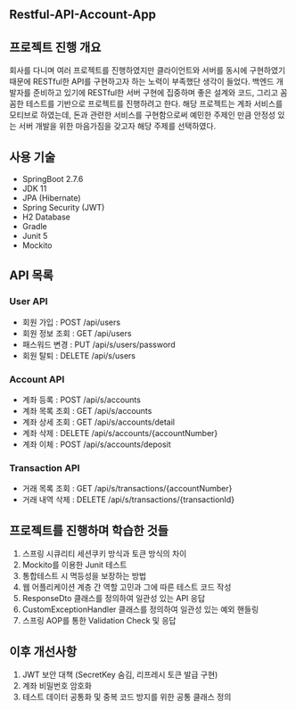 ## Restful-API-Account-App
## 프로젝트 진행 개요
회사를 다니며 여러 프로젝트를 진행하였지만 클라이언트와 서버를 동시에 구현하였기 때문에
RESTful한 API를 구현하고자 하는 노력이 부족했단 생각이 들었다. 
백엔드 개발자를 준비하고 있기에 RESTful한 서버 구현에 집중하며 좋은 설계와 코드, 
그리고 꼼꼼한 테스트를 기반으로 프로젝트를 진행하려고 한다.
해당 프로젝트는 계좌 서비스를 모티브로 하였는데, 
돈과 관련한 서비스를 구현함으로써 예민한 주제인 만큼 
안정성 있는 서버 개발을 위한 마음가짐을 갖고자 해당 주제를 선택하였다.
## 사용 기술
- SpringBoot 2.7.6
- JDK 11
- JPA (Hibernate)
- Spring Security (JWT)
- H2 Database
- Gradle
- Junit 5
- Mockito
## API 목록
### User API
- 회원 가입 : POST /api/users
- 회원 정보 조회 : GET /api/users
- 패스워드 변경 : PUT /api/s/users/password
- 회원 탈퇴 : DELETE /api/s/users

### Account API
- 계좌 등록 : POST /api/s/accounts
- 계좌 목록 조회 : GET /api/s/accounts
- 계좌 상세 조회 : GET /api/s/accounts/detail
- 계좌 삭제 : DELETE /api/s/accounts/{accountNumber}
- 계좌 이체 : POST /api/s/accounts/deposit

### Transaction API
- 거래 목록 조회 : GET /api/s/transactions/{accountNumber}
- 거래 내역 삭제 : DELETE /api/s/transactions/{transactionId}

## 프로젝트를 진행하며 학습한 것들
1. 스프링 시큐리티 세션쿠키 방식과 토큰 방식의 차이
2. Mockito를 이용한 Junit 테스트
3. 통합테스트 시 멱등성을 보장하는 방법
4. 웹 어플리케이션 계층 간 역할 고민과 그에 따른 테스트 코드 작성
5. ResponseDto 클래스를 정의하여 일관성 있는 API 응답
6. CustomExceptionHandler 클래스를 정의하여 일관성 있는 예외 핸들링
7. 스프링 AOP를 통한 Validation Check 및 응답

## 이후 개선사항
1. JWT 보안 대책 (SecretKey 숨김, 리프레시 토큰 발급 구현)
2. 계좌 비밀번호 암호화
3. 테스트 데이터 공통화 및 중복 코드 방지를 위한 공통 클래스 정의